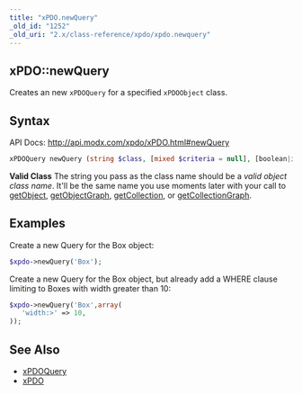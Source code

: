 ```yaml
---
title: "xPDO.newQuery"
_old_id: "1252"
_old_uri: "2.x/class-reference/xpdo/xpdo.newquery"
---
```


## xPDO::newQuery

Creates an new `xPDOQuery` for a specified `xPDOObject` class.

## Syntax

API Docs: <http://api.modx.com/xpdo/xPDO.html#newQuery>

``` php
xPDOQuery newQuery (string $class, [mixed $criteria = null], [boolean|integer $cacheFlag = true])
```

**Valid Class**
The string you pass as the class name should be a _valid object class name_. It'll be the same name you use moments later with your call to [getObject](extending-modx/xpdo/class-reference/xpdo/xpdo.getobject "xPDO.getObject"), [getObjectGraph](extending-modx/xpdo/class-reference/xpdo/xpdo.getobjectgraph "xPDO.getObjectGraph"), [getCollection](extending-modx/xpdo/class-reference/xpdo/xpdo.getcollection "xPDO.getCollection"), or [getCollectionGraph](extending-modx/xpdo/class-reference/xpdo/xpdo.getcollectiongraph "xPDO.getCollectionGraph").

## Examples

Create a new Query for the Box object:

``` php
$xpdo->newQuery('Box');
```

Create a new Query for the Box object, but already add a WHERE clause limiting to Boxes with width greater than 10:

``` php
$xpdo->newQuery('Box',array(
   'width:>' => 10,
));
```

## See Also

- [xPDOQuery](extending-modx/xpdo/class-reference/xpdoquery "xPDOQuery")
- [xPDO](extending-modx/xpdo "xPDO")
